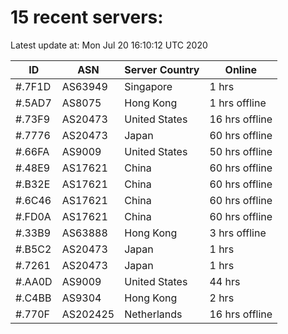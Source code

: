 # 15 recent servers:

Latest update at: Mon Jul 20 16:10:12 UTC 2020

| ID | ASN | Server Country | Online |
| -- | --- | -------------- | ------ |
| #.7F1D | AS63949 | Singapore | 1 hrs |
| #.5AD7 | AS8075 | Hong Kong | 1 hrs offline |
| #.73F9 | AS20473 | United States | 16 hrs offline |
| #.7776 | AS20473 | Japan | 60 hrs offline |
| #.66FA | AS9009 | United States | 50 hrs offline |
| #.48E9 | AS17621 | China | 60 hrs offline |
| #.B32E | AS17621 | China | 60 hrs offline |
| #.6C46 | AS17621 | China | 60 hrs offline |
| #.FD0A | AS17621 | China | 60 hrs offline |
| #.33B9 | AS63888 | Hong Kong | 3 hrs offline |
| #.B5C2 | AS20473 | Japan | 1 hrs |
| #.7261 | AS20473 | Japan | 1 hrs |
| #.AA0D | AS9009 | United States | 44 hrs |
| #.C4BB | AS9304 | Hong Kong | 2 hrs |
| #.770F | AS202425 | Netherlands | 16 hrs offline |

